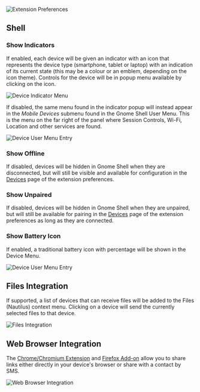 ![Extension Preferences][preferences-shell]

## Shell
### Show Indicators

If enabled, each device will be given an indicator with an icon that represents the device type (smartphone, tablet or laptop) with an indication of its current state (this may be a colour or an emblem, depending on the icon theme). Controls for the device will be in popup menu available by clicking on the icon.

![Device Indicator Menu][device-indicator-menu]
     
If disabled, the same menu found in the indicator popup will instead appear in the *Mobile Devices* submenu found in the Gnome Shell User Menu. This is the menu on the far right of the panel where Session Controls, Wi-Fi, Location and other services are found.

![Device User Menu Entry][device-user-menu-menu]
    
### Show Offline

If disabled, devices will be hidden in Gnome Shell when they are disconnected, but will still be visible and available for configuration in the [Devices](Devices) page of the extension preferences.
    
### Show Unpaired

If disabled, devices will be hidden in Gnome Shell when they are unpaired, but will still be available for pairing in the [Devices](Devices) page of the extension preferences as long as they are connected.
    
### Show Battery Icon

If enabled, a traditional battery icon with percentage will be shown in the Device Menu.

![Device User Menu Entry][device-menu-battery-icon]

## Files Integration
    
If supported, a list of devices that can receive files will be added to the Files (Nautilus) context menu. Clicking on a device will send the currently selected files to that device.

![Files Integration][files-integration]

## Web Browser Integration

The [Chrome/Chromium Extension][chrome] and [Firefox Add-on][firefox] allow you to share links either directly in your device's browser or share with a contact by SMS.

![Web Browser Integration][webextension-screenshot]


[preferences-shell]: https://github.com/andyholmes/gnome-shell-extension-gsconnect/blob/master/extra/gsconnect/preferences-shell.png
[device-indicator-menu]: https://github.com/andyholmes/gnome-shell-extension-gsconnect/blob/master/extra/device-indicator-menu.png
[device-user-menu-menu]: https://github.com/andyholmes/gnome-shell-extension-gsconnect/blob/master/extra/device-user-menu-menu.png
[device-menu-battery-icon]: https://github.com/andyholmes/gnome-shell-extension-gsconnect/blob/master/extra/device-menu-battery-icon.png

[files-integration]: https://github.com/andyholmes/gnome-shell-extension-gsconnect/blob/master/extra/nautilus-integration.png

[chrome]: https://chrome.google.com/webstore/detail/gsconnect/jfnifeihccihocjbfcfhicmmgpjicaec
[firefox]: https://addons.mozilla.org/en-US/firefox/addon/gsconnect/
[webextension-screenshot]: https://github.com/andyholmes/gnome-shell-extension-gsconnect/blob/master/extra/webextension-screenshot.png
